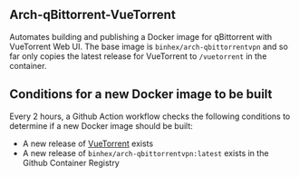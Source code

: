 ## Arch-qBittorrent-VueTorrent

Automates building and publishing a Docker image for qBittorrent with VueTorrent Web UI.
The base image is `binhex/arch-qbittorrentvpn` and so far only copies the latest release 
for VueTorrent to `/vuetorrent` in the container.

## Conditions for a new Docker image to be built

Every 2 hours, a Github Action workflow checks the following conditions to determine if a new Docker image should be built:
* A new release of [VueTorrent](https://github.com/VueTorrent/VueTorrent) exists
* A new release of `binhex/arch-qbittorrentvpn:latest` exists in the Github Container Registry
